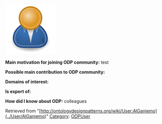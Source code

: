 [![Image:ODPUser.png](../images/a/a6/ODPUser.png)](../Image/ODPUser.png "Image:ODPUser.png")




  





__Main motivation for joining ODP community:__ test


__Possible main contribution to ODP community:__


__Domains of interest:__


  



__Is expert of:__


  

__How did I know about ODP:__ colleagues






Retrieved from "[http://ontologydesignpatterns.org/wiki/User:AlGanjemo](../User/AlGanjemo)"
 [Category](http://ontologydesignpatterns.org/wiki/Special:Categories "Special:Categories"): [ODPUser](../Category/ODPUser "Category:ODPUser")